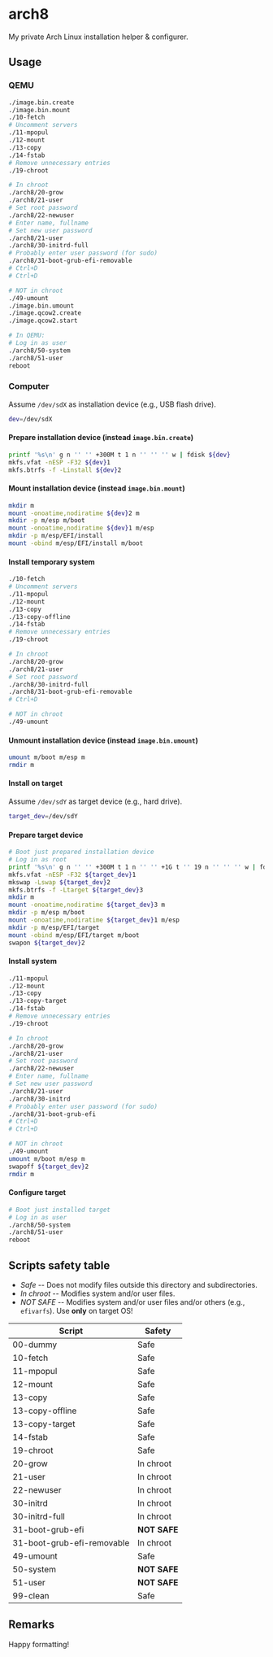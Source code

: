 # arch8

My private Arch Linux installation helper & configurer.

## Usage

### QEMU

```sh
./image.bin.create
./image.bin.mount
./10-fetch
# Uncomment servers
./11-mpopul
./12-mount
./13-copy
./14-fstab
# Remove unnecessary entries
./19-chroot
```

```sh
# In chroot
./arch8/20-grow
./arch8/21-user
# Set root password
./arch8/22-newuser
# Enter name, fullname
# Set new user password
./arch8/21-user
./arch8/30-initrd-full
# Probably enter user password (for sudo)
./arch8/31-boot-grub-efi-removable
# Ctrl+D
# Ctrl+D
```

```sh
# NOT in chroot
./49-umount
./image.bin.umount
./image.qcow2.create
./image.qcow2.start
```

```sh
# In QEMU:
# Log in as user
./arch8/50-system
./arch8/51-user
reboot
```

### Computer

Assume `/dev/sdX` as installation device (e.g., USB flash drive).

```sh
dev=/dev/sdX
```

#### Prepare installation device (instead `image.bin.create`)

```sh
printf '%s\n' g n '' '' +300M t 1 n '' '' '' w | fdisk ${dev}
mkfs.vfat -nESP -F32 ${dev}1
mkfs.btrfs -f -Linstall ${dev}2
```

#### Mount installation device (instead `image.bin.mount`)

```sh
mkdir m
mount -onoatime,nodiratime ${dev}2 m
mkdir -p m/esp m/boot
mount -onoatime,nodiratime ${dev}1 m/esp
mkdir -p m/esp/EFI/install
mount -obind m/esp/EFI/install m/boot
```

#### Install temporary system

```sh
./10-fetch
# Uncomment servers
./11-mpopul
./12-mount
./13-copy
./13-copy-offline
./14-fstab
# Remove unnecessary entries
./19-chroot
```

```sh
# In chroot
./arch8/20-grow
./arch8/21-user
# Set root password
./arch8/30-initrd-full
./arch8/31-boot-grub-efi-removable
# Ctrl+D
```

```sh
# NOT in chroot
./49-umount
```

#### Unmount installation device (instead `image.bin.umount`)

```sh
umount m/boot m/esp m
rmdir m
```

#### Install on target

Assume `/dev/sdY` as target device (e.g., hard drive).

```sh
target_dev=/dev/sdY
```

#### Prepare target device

```sh
# Boot just prepared installation device
# Log in as root
printf '%s\n' g n '' '' +300M t 1 n '' '' +1G t '' 19 n '' '' '' w | fdisk ${target_dev}
mkfs.vfat -nESP -F32 ${target_dev}1
mkswap -Lswap ${target_dev}2
mkfs.btrfs -f -Ltarget ${target_dev}3
mkdir m
mount -onoatime,nodiratime ${target_dev}3 m
mkdir -p m/esp m/boot
mount -onoatime,nodiratime ${target_dev}1 m/esp
mkdir -p m/esp/EFI/target
mount -obind m/esp/EFI/target m/boot
swapon ${target_dev}2
```

#### Install system

```sh
./11-mpopul
./12-mount
./13-copy
./13-copy-target
./14-fstab
# Remove unnecessary entries
./19-chroot
```

```sh
# In chroot
./arch8/20-grow
./arch8/21-user
# Set root password
./arch8/22-newuser
# Enter name, fullname
# Set new user password
./arch8/21-user
./arch8/30-initrd
# Probably enter user password (for sudo)
./arch8/31-boot-grub-efi
# Ctrl+D
# Ctrl+D
```

```sh
# NOT in chroot
./49-umount
umount m/boot m/esp m
swapoff ${target_dev}2
rmdir m
```

#### Configure target

```sh
# Boot just installed target
# Log in as user
./arch8/50-system
./arch8/51-user
reboot
```

## Scripts safety table

- *Safe* -- Does not modify files outside this directory and subdirectories.
- *In chroot* -- Modifies system and/or user files.
- *NOT SAFE* -- Modifies system and/or user files and/or others (e.g.,
  `efivarfs`). Use **only** on target OS!

| Script                     | Safety       |
|----------------------------|--------------|
| 00-dummy                   | Safe         |
| 10-fetch                   | Safe         |
| 11-mpopul                  | Safe         |
| 12-mount                   | Safe         |
| 13-copy                    | Safe         |
| 13-copy-offline            | Safe         |
| 13-copy-target             | Safe         |
| 14-fstab                   | Safe         |
| 19-chroot                  | Safe         |
| 20-grow                    | In chroot    |
| 21-user                    | In chroot    |
| 22-newuser                 | In chroot    |
| 30-initrd                  | In chroot    |
| 30-initrd-full             | In chroot    |
| 31-boot-grub-efi           | **NOT SAFE** |
| 31-boot-grub-efi-removable | In chroot    |
| 49-umount                  | Safe         |
| 50-system                  | **NOT SAFE** |
| 51-user                    | **NOT SAFE** |
| 99-clean                   | Safe         |

## Remarks

Happy formatting!
